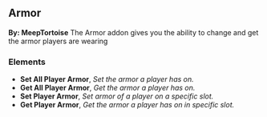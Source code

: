 ## Armor
**By: MeepTortoise**
The Armor addon gives you the ability to change and get the armor players are wearing
<br>

### Elements
* **Set All Player Armor**, *Set the armor a player has on.*
* **Get All Player Armor**, *Get the armor a player has on.*
* **Set Player Armor**, *Set armor of a player on a specific slot.*
* **Get Player Armor**, *Get the armor a player has on in specific slot.*
